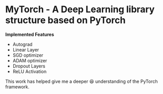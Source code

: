 # MyTorch - A Deep Learning library structure based on PyTorch 
**Implemented Features**
* Autograd
* Linear Layer 
* SGD optimizer
* ADAM optimizer
* Dropout Layers
* ReLU Activation

This work has helped give me a deeper :laughing: understanding of the PyTorch framework.  
